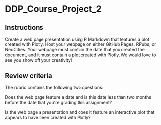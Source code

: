 # DDP_Course_Project_2
## Instructions
Create a web page presentation using R Markdown that features a plot created with Plotly. Host your webpage on either GitHub Pages, RPubs, or NeoCities. Your webpage must contain the date that you created the document, and it must contain a plot created with Plotly. We would love to see you show off your creativity! 

## Review criteria

The rubric contains the following two questions:

Does the web page feature a date and is this date less than two months before the date that you're grading this assignment?

Is the web page a presentation and does it feature an interactive plot that appears to have been created with Plotly?
